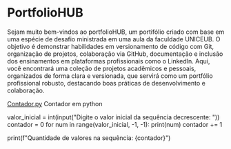 # PortfolioHUB
Sejam muito bem-vindos ao portfolioHUB, um portifólio criado com base em uma espécie de desafio ministrada em uma aula da faculdade UNICEUB. O objetivo é demonstrar habilidades em versionamento de código com Git, organização de projetos, colaboração via GitHub, documentação e inclusão dos ensinamentos em plataformas profissionais como o LinkedIn.
Aqui, você encontrará uma coleção de projetos acadêmicos e pessoais, organizados de forma clara e versionada, que servirá como um portfólio profissional robusto, destacando boas práticas de desenvolvimento e colaboração.

[Contador.py](https://github.com/user-attachments/files/21873742/Contador.py)
Contador em python

valor_inicial = int(input("Digite o valor inicial da sequência decrescente: "))
contador = 0
for num in range(valor_inicial, -1, -1):
    print(num)
    contador += 1

print(f"Quantidade de valores na sequência: {contador}")
